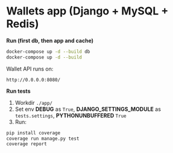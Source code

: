 Wallets app (Django + MySQL + Redis)
================

**Run (first db, then app and cache)**
```sh
docker-compose up -d --build db
docker-compose up -d --build
```

Wallet API runs on:
```
http://0.0.0.0:8080/
```

**Run tests**
1. Workdir `./app/`
2. Set env **DEBUG** as `True`, **DJANGO_SETTINGS_MODULE** as `tests.settings`, **PYTHONUNBUFFERED** `True`
3. Run:
```sh
pip install coverage
coverage run manage.py test
coverage report
```